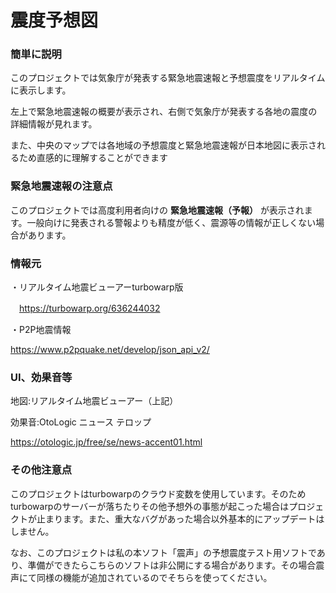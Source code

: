 # 震度予想図

### 簡単に説明
このプロジェクトでは気象庁が発表する緊急地震速報と予想震度をリアルタイムに表示します。

左上で緊急地震速報の概要が表示され、右側で気象庁が発表する各地の震度の詳細情報が見れます。

また、中央のマップでは各地域の予想震度と緊急地震速報が日本地図に表示されるため直感的に理解することができます

### 緊急地震速報の注意点
このプロジェクトでは高度利用者向けの **緊急地震速報（予報）** が表示されます。一般向けに発表される警報よりも精度が低く、震源等の情報が正しくない場合があります。

### 情報元
・リアルタイム地震ビューアーturbowarp版

　https://turbowarp.org/636244032

 ・P2P地震情報
 
  https://www.p2pquake.net/develop/json_api_v2/

### UI、効果音等
地図:リアルタイム地震ビューアー（上記）

効果音:OtoLogic ニュース テロップ

https://otologic.jp/free/se/news-accent01.html

### その他注意点
このプロジェクトはturbowarpのクラウド変数を使用しています。そのためturbowarpのサーバーが落ちたりその他予想外の事態が起こった場合はプロジェクトが止まります。また、重大なバグがあった場合以外基本的にアップデートはしません。

なお、このプロジェクトは私の本ソフト「震声」の予想震度テスト用ソフトであり、準備ができたらこちらのソフトは非公開にする場合があります。その場合震声にて同様の機能が追加されているのでそちらを使ってください。
